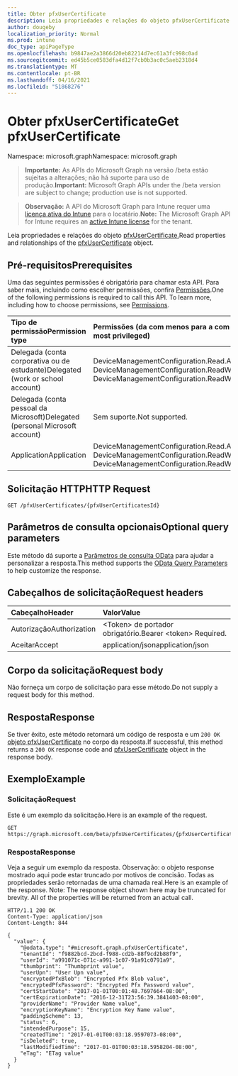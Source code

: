 ```yaml
---
title: Obter pfxUserCertificate
description: Leia propriedades e relações do objeto pfxUserCertificate.
author: dougeby
localization_priority: Normal
ms.prod: intune
doc_type: apiPageType
ms.openlocfilehash: b9847ae2a3866d20eb82214d7ec61a3fc998c0ad
ms.sourcegitcommit: ed45b5ce0583dfa4d12f7cb0b3ac0c5aeb2318d4
ms.translationtype: MT
ms.contentlocale: pt-BR
ms.lasthandoff: 04/16/2021
ms.locfileid: "51868276"
---
```

# <a name="get-pfxusercertificate"></a><span data-ttu-id="c0474-103">Obter pfxUserCertificate</span><span class="sxs-lookup"><span data-stu-id="c0474-103">Get pfxUserCertificate</span></span>

<span data-ttu-id="c0474-104">Namespace: microsoft.graph</span><span class="sxs-lookup"><span data-stu-id="c0474-104">Namespace: microsoft.graph</span></span>

> <span data-ttu-id="c0474-105">**Importante:** As APIs do Microsoft Graph na versão /beta estão sujeitas a alterações; não há suporte para uso de produção.</span><span class="sxs-lookup"><span data-stu-id="c0474-105">**Important:** Microsoft Graph APIs under the /beta version are subject to change; production use is not supported.</span></span>

> <span data-ttu-id="c0474-106">**Observação:** A API do Microsoft Graph para Intune requer uma [licença ativa do Intune](https://go.microsoft.com/fwlink/?linkid=839381) para o locatário.</span><span class="sxs-lookup"><span data-stu-id="c0474-106">**Note:** The Microsoft Graph API for Intune requires an [active Intune license](https://go.microsoft.com/fwlink/?linkid=839381) for the tenant.</span></span>

<span data-ttu-id="c0474-107">Leia propriedades e relações do objeto [pfxUserCertificate.](../resources/intune-raimportcerts-pfxusercertificate.md)</span><span class="sxs-lookup"><span data-stu-id="c0474-107">Read properties and relationships of the [pfxUserCertificate](../resources/intune-raimportcerts-pfxusercertificate.md) object.</span></span>

## <a name="prerequisites"></a><span data-ttu-id="c0474-108">Pré-requisitos</span><span class="sxs-lookup"><span data-stu-id="c0474-108">Prerequisites</span></span>
<span data-ttu-id="c0474-p101">Uma das seguintes permissões é obrigatória para chamar esta API. Para saber mais, incluindo como escolher permissões, confira [Permissões](/graph/permissions-reference).</span><span class="sxs-lookup"><span data-stu-id="c0474-p101">One of the following permissions is required to call this API. To learn more, including how to choose permissions, see [Permissions](/graph/permissions-reference).</span></span>

|<span data-ttu-id="c0474-111">Tipo de permissão</span><span class="sxs-lookup"><span data-stu-id="c0474-111">Permission type</span></span>|<span data-ttu-id="c0474-112">Permissões (da com menos para a com mais privilégios)</span><span class="sxs-lookup"><span data-stu-id="c0474-112">Permissions (from least to most privileged)</span></span>|
|:---|:---|
|<span data-ttu-id="c0474-113">Delegada (conta corporativa ou de estudante)</span><span class="sxs-lookup"><span data-stu-id="c0474-113">Delegated (work or school account)</span></span>|<span data-ttu-id="c0474-114">DeviceManagementConfiguration.Read.All, DeviceManagementConfiguration.ReadWrite.All</span><span class="sxs-lookup"><span data-stu-id="c0474-114">DeviceManagementConfiguration.Read.All, DeviceManagementConfiguration.ReadWrite.All</span></span>|
|<span data-ttu-id="c0474-115">Delegada (conta pessoal da Microsoft)</span><span class="sxs-lookup"><span data-stu-id="c0474-115">Delegated (personal Microsoft account)</span></span>|<span data-ttu-id="c0474-116">Sem suporte.</span><span class="sxs-lookup"><span data-stu-id="c0474-116">Not supported.</span></span>|
|<span data-ttu-id="c0474-117">Application</span><span class="sxs-lookup"><span data-stu-id="c0474-117">Application</span></span>|<span data-ttu-id="c0474-118">DeviceManagementConfiguration.Read.All, DeviceManagementConfiguration.ReadWrite.All</span><span class="sxs-lookup"><span data-stu-id="c0474-118">DeviceManagementConfiguration.Read.All, DeviceManagementConfiguration.ReadWrite.All</span></span>|

## <a name="http-request"></a><span data-ttu-id="c0474-119">Solicitação HTTP</span><span class="sxs-lookup"><span data-stu-id="c0474-119">HTTP Request</span></span>
<!-- {
  "blockType": "ignored"
}
-->
``` http
GET /pfxUserCertificates/{pfxUserCertificatesId}
```

## <a name="optional-query-parameters"></a><span data-ttu-id="c0474-120">Parâmetros de consulta opcionais</span><span class="sxs-lookup"><span data-stu-id="c0474-120">Optional query parameters</span></span>
<span data-ttu-id="c0474-121">Este método dá suporte a [Parâmetros de consulta OData](/graph/query-parameters) para ajudar a personalizar a resposta.</span><span class="sxs-lookup"><span data-stu-id="c0474-121">This method supports the [OData Query Parameters](/graph/query-parameters) to help customize the response.</span></span>

## <a name="request-headers"></a><span data-ttu-id="c0474-122">Cabeçalhos de solicitação</span><span class="sxs-lookup"><span data-stu-id="c0474-122">Request headers</span></span>
|<span data-ttu-id="c0474-123">Cabeçalho</span><span class="sxs-lookup"><span data-stu-id="c0474-123">Header</span></span>|<span data-ttu-id="c0474-124">Valor</span><span class="sxs-lookup"><span data-stu-id="c0474-124">Value</span></span>|
|:---|:---|
|<span data-ttu-id="c0474-125">Autorização</span><span class="sxs-lookup"><span data-stu-id="c0474-125">Authorization</span></span>|<span data-ttu-id="c0474-126">&lt;Token&gt; de portador obrigatório.</span><span class="sxs-lookup"><span data-stu-id="c0474-126">Bearer &lt;token&gt; Required.</span></span>|
|<span data-ttu-id="c0474-127">Aceitar</span><span class="sxs-lookup"><span data-stu-id="c0474-127">Accept</span></span>|<span data-ttu-id="c0474-128">application/json</span><span class="sxs-lookup"><span data-stu-id="c0474-128">application/json</span></span>|

## <a name="request-body"></a><span data-ttu-id="c0474-129">Corpo da solicitação</span><span class="sxs-lookup"><span data-stu-id="c0474-129">Request body</span></span>
<span data-ttu-id="c0474-130">Não forneça um corpo de solicitação para esse método.</span><span class="sxs-lookup"><span data-stu-id="c0474-130">Do not supply a request body for this method.</span></span>

## <a name="response"></a><span data-ttu-id="c0474-131">Resposta</span><span class="sxs-lookup"><span data-stu-id="c0474-131">Response</span></span>
<span data-ttu-id="c0474-132">Se tiver êxito, este método retornará um código de resposta e um `200 OK` [objeto pfxUserCertificate](../resources/intune-raimportcerts-pfxusercertificate.md) no corpo da resposta.</span><span class="sxs-lookup"><span data-stu-id="c0474-132">If successful, this method returns a `200 OK` response code and [pfxUserCertificate](../resources/intune-raimportcerts-pfxusercertificate.md) object in the response body.</span></span>

## <a name="example"></a><span data-ttu-id="c0474-133">Exemplo</span><span class="sxs-lookup"><span data-stu-id="c0474-133">Example</span></span>

### <a name="request"></a><span data-ttu-id="c0474-134">Solicitação</span><span class="sxs-lookup"><span data-stu-id="c0474-134">Request</span></span>
<span data-ttu-id="c0474-135">Este é um exemplo da solicitação.</span><span class="sxs-lookup"><span data-stu-id="c0474-135">Here is an example of the request.</span></span>
``` http
GET https://graph.microsoft.com/beta/pfxUserCertificates/{pfxUserCertificatesId}
```

### <a name="response"></a><span data-ttu-id="c0474-136">Resposta</span><span class="sxs-lookup"><span data-stu-id="c0474-136">Response</span></span>
<span data-ttu-id="c0474-p102">Veja a seguir um exemplo da resposta. Observação: o objeto response mostrado aqui pode estar truncado por motivos de concisão. Todas as propriedades serão retornadas de uma chamada real.</span><span class="sxs-lookup"><span data-stu-id="c0474-p102">Here is an example of the response. Note: The response object shown here may be truncated for brevity. All of the properties will be returned from an actual call.</span></span>
``` http
HTTP/1.1 200 OK
Content-Type: application/json
Content-Length: 844

{
  "value": {
    "@odata.type": "#microsoft.graph.pfxUserCertificate",
    "tenantId": "f9882bcd-2bcd-f988-cd2b-88f9cd2b88f9",
    "userId": "a991071c-071c-a991-1c07-91a91c0791a9",
    "thumbprint": "Thumbprint value",
    "userUpn": "User Upn value",
    "encryptedPfxBlob": "Encrypted Pfx Blob value",
    "encryptedPfxPassword": "Encrypted Pfx Password value",
    "certStartDate": "2017-01-01T00:01:48.7697664-08:00",
    "certExpirationDate": "2016-12-31T23:56:39.3841403-08:00",
    "providerName": "Provider Name value",
    "encryptionKeyName": "Encryption Key Name value",
    "paddingScheme": 13,
    "status": 6,
    "intendedPurpose": 15,
    "createdTime": "2017-01-01T00:03:18.9597073-08:00",
    "isDeleted": true,
    "lastModifiedTime": "2017-01-01T00:03:18.5958204-08:00",
    "eTag": "ETag value"
  }
}
```




